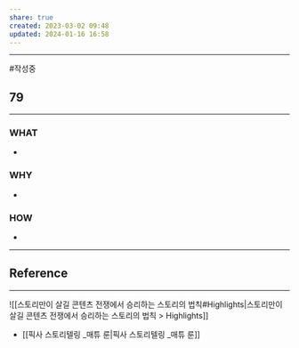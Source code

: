 ```yaml
---
share: true
created: 2023-03-02 09:48
updated: 2024-01-16 16:58
---
```


---
#작성중 

## 79
---
### WHAT
- 
### WHY
- 
### HOW
- 
---






## Reference
---
![[스토리만이 살길  콘텐츠 전쟁에서 승리하는 스토리의 법칙#Highlights|스토리만이 살길  콘텐츠 전쟁에서 승리하는 스토리의 법칙 > Highlights]]

- [[픽사 스토리텔링 _매튜 룬|픽사 스토리텔링 _매튜 룬]]